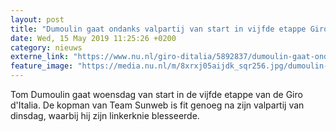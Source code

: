 ```yaml
---
layout: post
title: "Dumoulin gaat ondanks valpartij van start in vijfde etappe Giro d'Italia"
date: Wed, 15 May 2019 11:25:26 +0200
category: nieuws
externe_link: "https://www.nu.nl/giro-ditalia/5892837/dumoulin-gaat-ondanks-valpartij-van-start-in-vijfde-etappe-giro-ditalia.html"
feature_image: "https://media.nu.nl/m/8xrxj05aijdk_sqr256.jpg/dumoulin-gaat-ondanks-valpartij-van-start-in-vijfde-etappe-giro-ditalia.jpg"
---
```


Tom Dumoulin gaat woensdag van start in de vijfde etappe van de Giro d'Italia. De kopman van Team Sunweb is fit genoeg na zijn valpartij van dinsdag, waarbij hij zijn linkerknie blesseerde.
